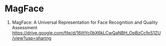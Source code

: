 # MagFace
1. MagFace: A Universal Representation for Face Recognition and Quality Assessment
https://drive.google.com/file/d/16iItYc0bX6kLCwQaNBH_OpBzCcfoS1ZU/view?usp=sharing
